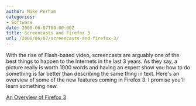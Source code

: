 ```yaml
---
author: Mike Perham
categories:
- Software
date: 2008-06-07T00:00:00Z
title: Screencasts and Firefox 3
url: /2008/06/07/screencasts-and-firefox-3/
---
```


With the rise of Flash-based video, screencasts are arguably one of the best things to happen to the Internets in the last 3 years. As they say, a picture really is worth 1000 words and having an expert show you how to do something is far better than describing the same thing in text. Here's an overview of some of the new features coming in Firefox 3. I promise you'll learn something new.

[An Overview of Firefox 3][1]

 [1]: http://people.mozilla.com/~beltzner/overview-of-firefox3.swf
